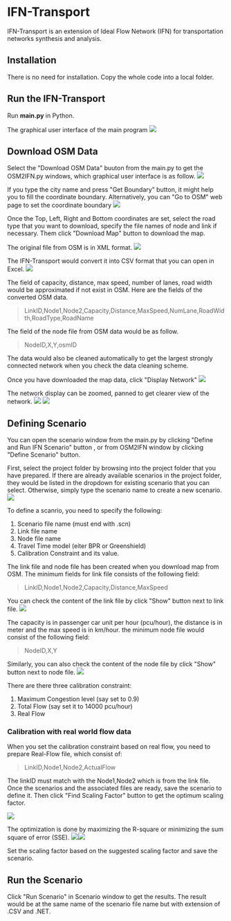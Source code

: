 # IFN-Transport

IFN-Transport is an extension of Ideal Flow Network (IFN) for transportation networks synthesis and analysis.

## Installation
There is no need for installation. Copy the whole code into a local folder. 

## Run the IFN-Transport
Run **main.py** in Python.

The graphical user interface of the main program 
<img src="figs/main.jpg">

## Download OSM Data
Select the "Download OSM Data" buuton from the main.py to get the OSM2IFN.py windows, which graphical user interface is as follow.
<img src="figs/osm2ifn.jpg">

If you type the city name and press "Get Boundary" button, it might help you to fill the coordinate boundary.
Alternatively, you can "Go to OSM" web page to set the coordinate boundary
<img src="figs/osmExport.jpg">

Once the Top, Left, Right and Bottom coordinates are set, select the road type that you want to download, specify the file names of node and link if necessary. Them click "Download Map" button to download the map.

The original file from OSM is in XML format.
<img src="figs/OSMXML.jpg">

The IFN-Transport would convert it into CSV format that you can open in Excel.
<img src="figs/LinkFileExcel.jpg">

The field of capacity, distance, max speed, number of lanes, road width would be approximated if not exist in OSM. Here are the fields of the converted OSM data.

> LinkID,Node1,Node2,Capacity,Distance,MaxSpeed,NumLane,RoadWidth,RoadType,RoadName

The field of the node file from OSM data would be as follow.
> NodeID,X,Y,osmID


The data would also be cleaned automatically to get the largest strongly connected network when you check the data cleaning scheme.

Once you have downloaded the map data, click "Display Network"
<img src="figs/Fig1.jpg">

The network display can be zoomed, panned to get clearer view of the network.
<img src="figs/Fig1-zoomIn1.jpg">
<img src="figs/Fig1-zoomIn2.jpg">


## Defining Scenario
You can open the scenario window from the main.py by clicking "Define and Run IFN Scenario" button , or from OSM2IFN window by clicking "Define Scenario" button.

First, select the project folder by browsing into the project folder that you have prepared. If there are already available scenarios in the project folder, they would be listed in the dropdown for existing scenario that you can select. Otherwise, simply type the scenario name to create a new scenario.
<img src="figs/guiScenario1.jpg">

To define a scanrio, you need to specify the following:
1. Scenario file name (must end with .scn)
2. Link file name 
3. Node file name
4. Travel Time model (eiter BPR or Greenshield)
5. Calibration Constraint and its value.

The link file and node file has been created when you download map from OSM. The minimum fields for link file consists of the following field:
> LinkID,Node1,Node2,Capacity,Distance,MaxSpeed

You can check the content of the link file by click "Show" button next to link file.
<img src="figs/LinkTable.jpg">

The capacity is in passenger car unit per hour (pcu/hour), the distance is in meter and the max speed is in km/hour. the minimum node file would consist of the following field:

> NodeID,X,Y

Similarly, you can also check the content of the node file by click "Show" button next to node file.
<img src="figs/NodeTable.jpg">

There are there three calibration constraint:
1. Maximum Congestion level (say set to 0.9)
2. Total Flow (say set it to 14000 pcu/hour)
3. Real Flow 

### Calibration with real world flow data
When you set the calibration constraint based on real flow, you need to prepare Real-Flow file, which consist of:

> LinkID,Node1,Node2,ActualFlow

The linkID must match with the Node1,Node2 which is from the link file. Once the scenarios and the associated files are ready, save the scenario to define it. Then click "Find Scaling Factor" button to get the optimum scaling factor.

<img src="figs/guiScenario3-RealFlow.jpg">

The optimization is done by maximizing the R-square or minimizing the sum square of error (SSE).
<img src="figs/Rsquare.jpg"><img src="figs/SSE.jpg">

Set the scaling factor based on the suggested scaling factor and save the scenario. 

## Run the Scenario
Click "Run Scenario" in Scenario window to get the results. The result would be at the same name of the scenario file name but with extension of .CSV and .NET.



